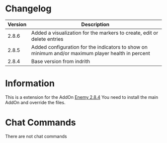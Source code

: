 # Changelog

| Version  | Description |
| ------------- | ------------- |
| 2.8.6  | Added a visualization for the markers to create, edit or delete entries  |
| 2.8.5  | Added configuration for the indicators to show on minimum and/or maximum player health in percent  |
| 2.8.4  | Base version from indrith  |

# Information

This is a extension for the AddOn [Enemy 2.8.4](https://tools.idrinth.de/addons/enemy/) You need to install the main AddOn and override the files.

# Chat Commands

There are not chat commands
